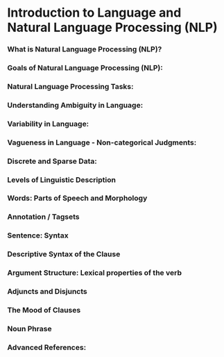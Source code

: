 # Introduction to Language and Natural Language Processing (NLP)

### What is Natural Language Processing (NLP)?

### Goals of Natural Language Processing (NLP):

### Natural Language Processing Tasks:

### Understanding Ambiguity in Language:

### Variability in Language:

### Vagueness in Language - Non-categorical Judgments:

### Discrete and Sparse Data:

### Levels of Linguistic Description

### Words: Parts of Speech and Morphology

### Annotation / Tagsets

### Sentence: Syntax

### Descriptive Syntax of the Clause

### Argument Structure: Lexical properties of the verb

### Adjuncts and Disjuncts

### The Mood of Clauses

### Noun Phrase

### Advanced References:
